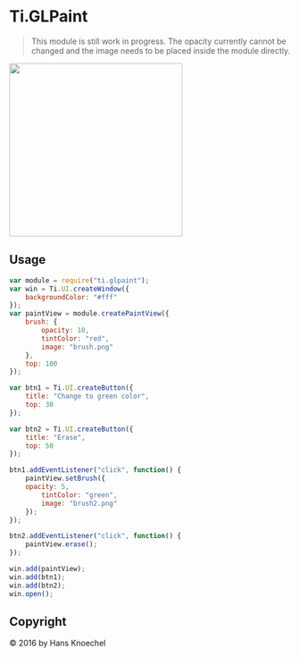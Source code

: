 # Ti.GLPaint

> This module is still work in progress. The opacity currently cannot be changed and the image needs to be placed inside the module directly.

<img width="310" src="http://abload.de/img/simulatorscreenshot09b4jwb.png">

## Usage

```js
var module = require("ti.glpaint");
var win = Ti.UI.createWindow({
    backgroundColor: "#fff"
});
var paintView = module.createPaintView({
    brush: {
        opacity: 10,
        tintColor: "red",
        image: "brush.png"
    },
    top: 100
});

var btn1 = Ti.UI.createButton({
    title: "Change to green color",
    top: 30
});

var btn2 = Ti.UI.createButton({
    title: "Erase",
    top: 50
});

btn1.addEventListener("click", function() {
    paintView.setBrush({
    opacity: 5,
        tintColor: "green",
        image: "brush2.png"
    });
});

btn2.addEventListener("click", function() {
    paintView.erase();
});

win.add(paintView);
win.add(btn1);
win.add(btn2);
win.open();
```

## Copyright

&copy; 2016 by Hans Knoechel